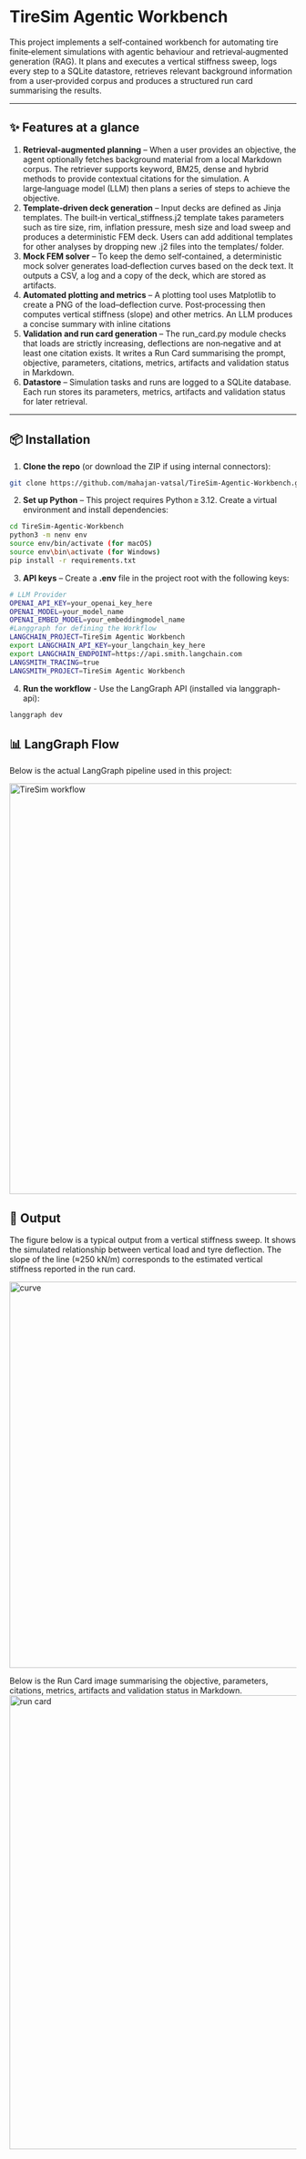 # TireSim Agentic Workbench

This project implements a self‑contained workbench for automating tire finite‑element simulations with agentic behaviour and retrieval‑augmented generation (RAG). It plans and executes a vertical stiffness sweep, logs every step to a SQLite datastore, retrieves relevant background information from a user‑provided corpus and produces a structured run card summarising the results.

---

## ✨ Features at a glance

1. **Retrieval‑augmented planning** – When a user provides an objective, the agent optionally fetches background material from a local Markdown corpus. The retriever supports keyword, BM25, dense and hybrid methods to provide contextual citations for the simulation. A large‑language model (LLM) then plans a series of steps to achieve the objective.
2. **Template‑driven deck generation** – Input decks are defined as Jinja templates. The built‑in vertical_stiffness.j2 template takes parameters such as tire size, rim, inflation pressure, mesh size and load sweep and produces a deterministic FEM deck. Users can add additional templates for other analyses by dropping new .j2 files into the templates/ folder.
3. **Mock FEM solver** – To keep the demo self‑contained, a deterministic mock solver generates load‑deflection curves based on the deck text. It outputs a CSV, a log and a copy of the deck, which are stored as artifacts.
4. **Automated plotting and metrics** – A plotting tool uses Matplotlib to create a PNG of the load–deflection curve. Post‑processing then computes vertical stiffness (slope) and other metrics. An LLM produces a concise summary with inline citations
5. **Validation and run card generation** – The run_card.py module checks that loads are strictly increasing, deflections are non‑negative and at least one citation exists. It writes a Run Card summarising the prompt, objective, parameters, citations, metrics, artifacts and validation status in Markdown.
6. **Datastore** – Simulation tasks and runs are logged to a SQLite database. Each run stores its parameters, metrics, artifacts and validation status for later retrieval.

---


## 📦 Installation
1. **Clone the repo** (or download the ZIP if using internal connectors):
```bash
git clone https://github.com/mahajan-vatsal/TireSim-Agentic-Workbench.git
```
2. **Set up Python** – This project requires Python ≥ 3.12. Create a virtual environment and install dependencies:
```bash
cd TireSim-Agentic-Workbench
python3 -m nenv env
source env/bin/activate (for macOS)
source env\bin\activate (for Windows)
pip install -r requirements.txt
```
3. **API keys** – Create a **.env** file in the project root with the following keys:
```bash
# LLM Provider
OPENAI_API_KEY=your_openai_key_here
OPENAI_MODEL=your_model_name
OPENAI_EMBED_MODEL=your_embeddingmodel_name
#Langgraph for defining the Workflow
LANGCHAIN_PROJECT=TireSim Agentic Workbench
export LANGCHAIN_API_KEY=your_langchain_key_here
export LANGCHAIN_ENDPOINT=https://api.smith.langchain.com
LANGSMITH_TRACING=true
LANGSMITH_PROJECT=TireSim Agentic Workbench
```
4. **Run the workflow** - Use the LangGraph API (installed via langgraph-api):
```bash
langgraph dev
```

## 📊 LangGraph Flow
Below is the actual LangGraph pipeline used in this project:

<img width="651" height="721" alt="TireSim workflow" src="https://github.com/user-attachments/assets/daa24949-d53c-4194-80ca-15f6c80cf750" />

## 🎯 Output
The figure below is a typical output from a vertical stiffness sweep. It shows the simulated relationship between vertical load and tyre deflection. The slope of the line (≈250 kN/m) corresponds to the estimated vertical stiffness reported in the run card.

<img width="876" height="678" alt="curve" src="https://github.com/user-attachments/assets/f6942faa-15c9-40aa-a88b-4ca63ace65d6" />

Below is the Run Card image summarising the objective, parameters, citations, metrics, artifacts and validation status in Markdown.
<img width="651" height="797" alt="run card" src="https://github.com/user-attachments/assets/e207129f-c71a-404a-b3c1-76db077f6ad7" />







